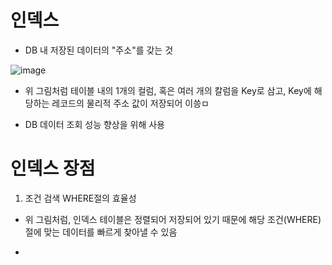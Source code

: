 <h1> 인덱스 </h1>

- DB 내 저장된 데이터의 "주소"를 갖는 것

![image](https://user-images.githubusercontent.com/62228401/213964304-b0b60ca6-0265-40f1-a3a2-63900c94f4b4.png)
- 위 그림처럼 테이블 내의 1개의 컬럼, 혹은 여러 개의 칼럼을 Key로 삼고, Key에 해당하는 레코드의 물리적 주소 값이 저장되어 이씅ㅁ

- DB 데이터 조회 성능 향상을 위해 사용

<h1> 인덱스 장점 </h1>

1. 조건 검색 WHERE절의 효율성
  - 위 그림처럼, 인덱스 테이블은 정렬되어 저장되어 있기 때문에 해당 조건(WHERE)절에 맞는 데이터를 빠르게 찾아낼 수 있음

- 

